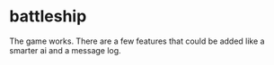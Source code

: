 # battleship

The game works. There are a few features that could be added like a smarter ai and a message log.

